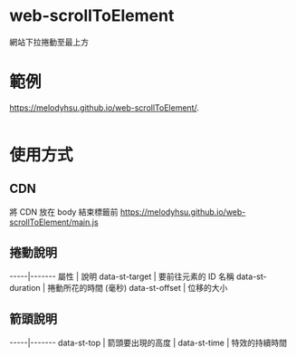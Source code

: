 # web-scrollToElement
網站下拉捲動至最上方

# 範例
https://melodyhsu.github.io/web-scrollToElement/.
```

```
# 使用方式
## CDN
將 CDN 放在 body 結束標籤前
https://melodyhsu.github.io/web-scrollToElement/main.js


## 捲動說明
-----|-------
屬性 | 說明 data-st-target | 要前往元素的 ID 名稱 data-st-duration | 捲動所花的時間 (毫秒) data-st-offset | 位移的大小
## 箭頭說明
-----|-------
data-st-top | 箭頭要出現的高度 | data-st-time | 特效的持續時間